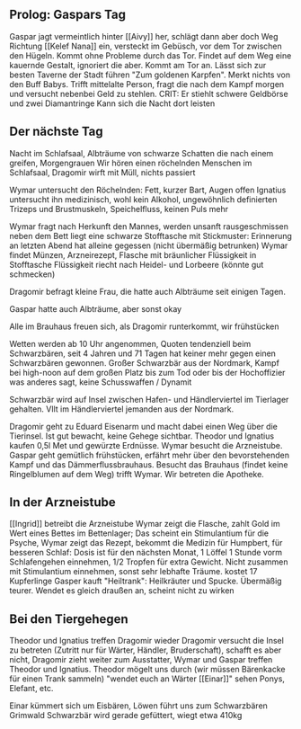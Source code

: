 ## Prolog: Gaspars Tag
Gaspar jagt vermeintlich hinter [[Aivy]] her, schlägt dann aber doch Weg Richtung [[Kelef Nana]] ein, versteckt im Gebüsch, vor dem Tor zwischen den Hügeln. Kommt ohne Probleme durch das Tor.
Findet auf dem Weg eine kauernde Gestalt, ignoriert die aber. Kommt am Tor an.
Lässt sich zur besten Taverne der Stadt führen "Zum goldenen Karpfen". Merkt nichts von den Buff Babys.
Trifft mittelalte Person, fragt die nach dem Kampf morgen und versucht nebenbei Geld zu stehlen. CRIT: Er stiehlt schwere Geldbörse und zwei Diamantringe
Kann sich die Nacht dort leisten

## Der nächste Tag
Nacht im Schlafsaal, Albträume von schwarze Schatten die nach einem greifen, Morgengrauen
Wir hören einen röchelnden Menschen im Schlafsaal, Dragomir wirft mit Müll, nichts passiert

Wymar untersucht den Röchelnden:
Fett, kurzer Bart, Augen offen
Ignatius untersucht ihn medizinisch, wohl kein Alkohol, ungewöhnlich definierten Trizeps und Brustmuskeln, Speichelfluss, keinen Puls mehr

Wymar fragt nach Herkunft den Mannes, werden unsanft rausgeschmissen
neben dem Bett liegt eine schwarze Stofftasche mit Stickmuster: Erinnerung an letzten Abend
hat alleine gegessen (nicht übermäßig betrunken)
Wymar findet Münzen, Arzneirezept, Flasche mit bräunlicher Flüssigkeit in Stofftasche
Flüssigkeit riecht nach Heidel- und Lorbeere (könnte gut schmecken)

Dragomir befragt kleine Frau, die hatte auch Albträume seit einigen Tagen.

Gaspar hatte auch Albträume, aber sonst okay

Alle im Brauhaus freuen sich, als Dragomir runterkommt, wir frühstücken

Wetten werden ab 10 Uhr angenommen, Quoten tendenziell beim Schwarzbären, seit 4 Jahren und 71 Tagen hat keiner mehr gegen einen Schwarzbären gewonnen. 
Großer Schwarzbär aus der Nordmark, Kampf bei high-noon auf dem großen Platz bis zum Tod oder bis der Hochoffizier was anderes sagt, keine Schusswaffen / Dynamit

Schwarzbär wird auf Insel zwischen Hafen- und Händlerviertel im Tierlager gehalten. Vllt im Händlerviertel jemanden aus der Nordmark.

Dragomir geht zu Eduard Eisenarm und macht dabei einen Weg über die Tierinsel.
Ist gut bewacht, keine Gehege sichtbar.
Theodor und Ignatius kaufen 0,5l Met und gewürzte Erdnüsse.
Wymar besucht die Arzneistube. 
Gaspar geht gemütlich frühstücken, erfährt mehr über den bevorstehenden Kampf und das Dämmerflussbrauhaus. Besucht das Brauhaus (findet keine Ringelblumen auf dem Weg) trifft Wymar. Wir betreten die Apotheke. 

## In der Arzneistube
[[Ingrid]] betreibt die Arzneistube
Wymar zeigt die Flasche, zahlt Gold im Wert eines Bettes im Bettenlager;
Das scheint ein Stimulantium für die Psyche, 
Wymar zeigt das Rezept, bekommt die Medizin für Humpbert, für besseren Schlaf:
Dosis ist für den nächsten Monat, 1 Löffel 1 Stunde vorm Schlafengehen einnehmen, 1/2 Tropfen für extra Gewicht. Nicht zusammen mit Stimulantium einnehmen, sonst sehr lebhafte Träume. kostet 17 Kupferlinge 
Gasper kauft "Heiltrank": Heilkräuter und Spucke. Übermäßig teurer.
Wendet es gleich draußen an, scheint nicht zu wirken

## Bei den Tiergehegen
Theodor und Ignatius treffen Dragomir wieder
Dragomir versucht die Insel zu betreten (Zutritt nur für Wärter, Händler, Bruderschaft), schafft es aber nicht, 
Dragomir zieht weiter zum Ausstatter,
Wymar und Gaspar treffen Theodor und Ignatius.
Theodor mögelt uns durch (wir müssen Bärenkacke für einen Trank sammeln)
"wendet euch an Wärter [[Einar]]"
sehen Ponys, Elefant, etc.

Einar kümmert sich um Eisbären, Löwen führt uns zum Schwarzbären Grimwald
Schwarzbär wird gerade gefüttert, wiegt etwa 410kg

